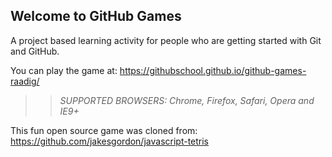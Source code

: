 ## Welcome to GitHub Games

A project based learning activity for people who are getting started with Git and GitHub.

You can play the game at: https://githubschool.github.io/github-games-raadig/

>> _*SUPPORTED BROWSERS*: Chrome, Firefox, Safari, Opera and IE9+_

This fun open source game was cloned from: https://github.com/jakesgordon/javascript-tetris
